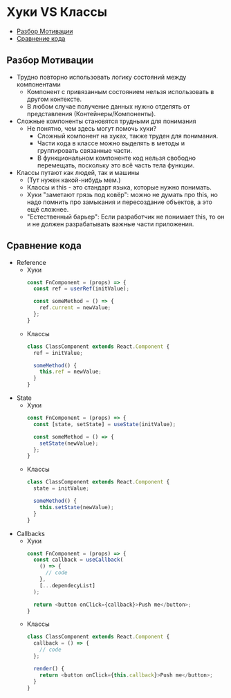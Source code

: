 # Хуки VS Классы

- [Разбор Мотивации](#Разбор-Мотивации)
- [Сравнение кода](#Сравнение-кода)

## Разбор Мотивации

- Трудно повторно использовать логику состояний между компонентами
  - Компонент с привязанным состоянием нельзя использовать в другом контексте.
  - В любом случае получение данных нужно отделять от представления (Контейнеры/Компоненты).
- Сложные компоненты становятся трудными для понимания
  - Не понятно, чем здесь могут помочь хуки?
    - Сложный компонент на хуках, также труден для понимания.
    - Части кода в классе можно выделять в методы и группировать связанные части.
    - В функциональном компоненте код нельзя свободно перемещать, поскольку это всё часть тела функции.
- Классы путают как людей, так и машины
  - (Тут нужен какой-нибудь мем.)
  - Классы и this - это стандарт языка, которые нужно понимать.
  - Хуки "заметают грязь под ковёр": можно не думать про this, но надо помнить про замыкания и пересоздание объектов, а это ещё сложнее.
  - "Естественный барьер": Если разработчик не понимает this, то он и не должен разрабатывать важные части приложения.

## Сравнение кода

- Reference
  - Хуки
    ```javascript
    const FnComponent = (props) => {
      const ref = userRef(initValue);

      const someMethod = () => {
        ref.current = newValue;
      };
    }
    ```
  - Классы
    ```javascript
    class ClassComponent extends React.Component {
      ref = initValue;

      someMethod() {
        this.ref = newValue;
      }
    }
    ```
- State
  - Хуки
    ```javascript
    const FnComponent = (props) => {
      const [state, setState] = useState(initValue);

      const someMethod = () => {
        setState(newValue);
      };
    }
    ```
  - Классы
    ```javascript
    class ClassComponent extends React.Component {
      state = initValue;

      someMethod() {
        this.setState(newValue);
      }
    }
    ```
- Callbacks
  - Хуки
    ```javascript
    const FnComponent = (props) => {
      const callback = useCallback(
        () => {
          // code
        },
        [...dependecyList]
      );

      return <button onClick={callback}>Push me</button>;
    }
    ```
  - Классы
    ```javascript
    class ClassComponent extends React.Component {
      callback = () => {
        // code
      };

      render() {
        return <button onClick={this.callback}>Push me</button>;
      }
    }
    ```
